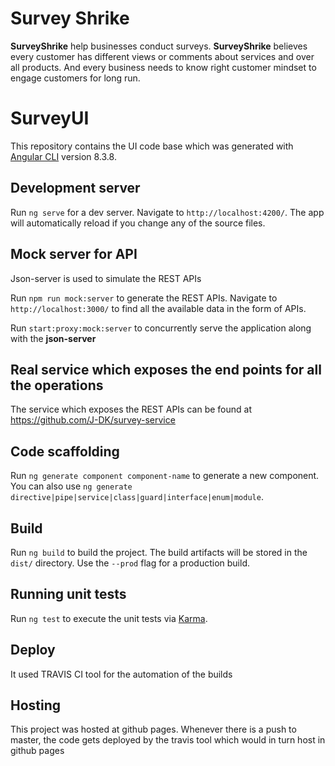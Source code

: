 # Survey Shrike
**SurveyShrike** help businesses conduct surveys. **SurveyShrike** believes every customer has different views or comments about services and over all products. And every business needs to know right customer mindset to engage customers for long run. 

# SurveyUI

This repository contains the UI code base which was
generated with [Angular CLI](https://github.com/angular/angular-cli) version 8.3.8.

## Development server

Run `ng serve` for a dev server. Navigate to `http://localhost:4200/`. The app will automatically reload if you change any of the source files.

## Mock server for API

Json-server is used to simulate the REST APIs

Run `npm run mock:server` to generate the REST APIs. Navigate to `http://localhost:3000/` to find
 all the available data in the form of APIs. 

Run `start:proxy:mock:server` to concurrently serve the application along with the **json-server**

## Real service which exposes the end points for all the operations

The service which exposes the REST APIs can be found at https://github.com/J-DK/survey-service

## Code scaffolding

Run `ng generate component component-name` to generate a new component. You can also use `ng generate directive|pipe|service|class|guard|interface|enum|module`.

## Build

Run `ng build` to build the project. The build artifacts will be stored in the `dist/` directory. Use the `--prod` flag for a production build.

## Running unit tests

Run `ng test` to execute the unit tests via [Karma](https://karma-runner.github.io).

## Deploy

It used TRAVIS CI tool for the automation of the builds

## Hosting

This project was hosted at github pages. Whenever there is a push to master, the code gets deployed
by the travis tool which would in turn host in github pages